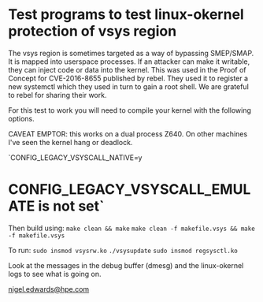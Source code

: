 # Test programs to test linux-okernel protection of vsys region

The vsys region is sometimes targeted as a way of bypassing SMEP/SMAP.
It is mapped into userspace processes. If an attacker can make it writable,
they can inject code or data into the kernel. This was used in the Proof of
Concept for CVE-2016-8655 published by rebel. They used it to register
a new systemctl which they used in turn to gain a root shell. We are grateful
to rebel for sharing their work.

For this test to work you will need to compile your kernel with the following options.

CAVEAT EMPTOR: this works on a dual process Z640. On other machines I've seen the kernel hang or deadlock.

`CONFIG_LEGACY_VSYSCALL_NATIVE=y
# CONFIG_LEGACY_VSYSCALL_EMULATE is not set`

Then build using:
`make clean && make`
`make clean -f makefile.vsys && make -f makefile.vsys`

To run:
`sudo insmod vsysrw.ko`
`./vsysupdate`
`sudo insmod regsysctl.ko`

Look at the messages in the debug buffer (dmesg) and the linux-okernel
logs to see what is going on.

nigel.edwards@hpe.com